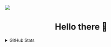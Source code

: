 <img src="https://komarev.com/ghpvc/?username=qizq1337&label=Visitor count&color=2da676&style=flat" />

<h1 align="center">Hello there 👋</h1>

<details>
  <summary>GitHub Stats</summary>
  
  <p align="center">
    <img src="https://github-readme-stats.vercel.app/api?username=qizq1337&hide_border=true&show_icons=true&include_all_commits=true&show_icons=true&title_color=fff&icon_color=2da676&text_color=9f9f9f&bg_color=00000000" />
    <img src="https://github-readme-stats.vercel.app/api/top-langs/?username=qizq1337&hide_border=true&layout=compact&show_icons=true&title_color=fff&icon_color=2da676&text_color=9f9f9f&bg_color=00000000" />
  </p>
</details>
